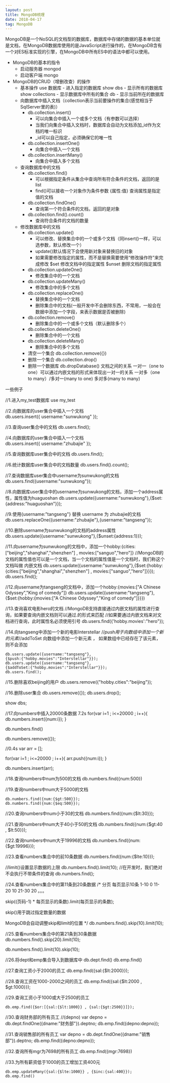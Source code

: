 ```yaml
---
layout: post
title: MongoDB梳理
date: 2018-04-17
tag: MongoDB
---
```


MongoDB是一个NoSQL的文档型的数据库，数据库中存储的数据的基本单位就是文档，在MongoDB数据库使用的是JavaScript进行操作的，在MongoDB含有一个对ES标准实现的引擎，在MongoDB中所有ES中的语法中都可以使用。	
- MongoDB的基本的指令
	- 启动服务器
		mongod	
	- 启动客户端
		mongo
- MongoDB的CRUD（增删改查）的操作			
	- 基本操作
		use 数据库
			- 进入指定的数据库
		show dbs
			- 显示所有的数据库
		show collections
			- 显示数据库中所有的集合
		db
			- 显示当前所在的数据库
	- 向数据库中插入文档（collection表示当前要操作的集合(感觉相当于SqlServer里的表)）
		- db.collection.insert()
			- 可以向集合中插入一个或多个文档（有参数可以选择）
			-  当我们向集合中插入文档时，数据库会自动为文档添加_id作为文档的唯一标识
	        - _id可以自己指定，必须确保它的唯一性
		- db.collection.insertOne()
			- 向集合中插入一个文档
		- db.collection.insertMany()
			- 向集合中插入多个文档		
	- 查询数据库中的文档
		- db.collection.find()
			- 可以根据指定条件从集合中查询所有符合条件的文档，返回的是list
			- find()可以接收一个对象作为条件参数 
	            {属性:值} 查询属性是指定值的文档
		- db.collection.findOne()
			- 查询第一个符合条件的文档，返回的是对象
		- db.collection.find().count()
			- 查询符合条件的文档的数量	
	- 修改数据库中的文档
		- db.collection.update()
			- 可以修改、替换集合中的一个或多个文档（同insert()一样，可以选参数，默认修改一个）
			- update()默认情况下会使用新对象来替换旧的对象
	        - 如果需要修改指定的属性，而不是替换需要使用“修改操作符”来完成修改
		        $set 修改文档中的指定属性
	            $unset 删除文档的指定属性
		- db.collection.updateOne()
			- 修改集合中的一个文档
		- db.collection.updateMany()
			- 修改集合中的多个文档
		- db.collection.replaceOne()
			- 替换集合中的一个文档		
			- 删除集合中的文档(一般开发中不会删除东西，不常用，一般会在数据中添加一个字段，来表示数据是否被删除)
		- db.collection.remove()
			- 删除集合中的一个或多个文档（默认删除多个）
		- db.collection.deleteOne()
			- 删除集合中的一个文档
		- db.collection.deleteMany()
			- 删除集合中的多个文档
		- 清空一个集合
			db.collection.remove({})
		- 删除一个集合
			db.collection.drop()
		- 删除一个数据库
			db.dropDatabase()
 文档之间的关系
    一对一（one to one）可以通过内嵌文档的形式来体现出一对一的关系
    一对多（one to many）/多对一(many to one)
    多对多(many to many)

  
一些例子

//1.进入my_test数据库
use my_test

//2.向数据库的user集合中插入一个文档  
db.users.insert({
    username:"sunwukong"
});

//3.查询user集合中的文档
db.users.find();

//4.向数据库的user集合中插入一个文档   
db.users.insert({
    username:"zhubajie"
});
   
//5.查询数据库user集合中的文档
db.users.find();

//6.统计数据库user集合中的文档数量
db.users.find().count();

//7.查询数据库user集合中username为sunwukong的文档
db.users.find({username:"sunwukong"});

//8.向数据库user集合中的username为sunwukong的文档，添加一个address属性，属性值为huaguoshan
db.users.update({username:"sunwukong"},{$set:{address:"huaguoshan"}});


//9.使用{username:"tangseng"} 替换 username 为 zhubajie的文档
db.users.replaceOne({username:"zhubajie"},{username:"tangseng"});    
    
//10.删除username为sunwukong的文档的address属性
db.users.update({username:"sunwukong"},{$unset:{address:1}});


//11.向username为sunwukong的文档中，添加一个hobby:{cities:["beijing","shanghai","shenzhen"] , movies:["sanguo","hero"]}
//MongoDB的文档的属性值也可以是一个文档，当一个文档的属性值是一个文档时，我们称这个文档叫做 内嵌文档
db.users.update({username:"sunwukong"},{$set:{hobby:{cities:["beijing","shanghai","shenzhen"] , movies:["sanguo","hero"]}}});
db.users.find();

//12.向username为tangseng的文档中，添加一个hobby:{movies:["A Chinese Odyssey","King of comedy"]}
db.users.update({username:"tangseng"},
{$set:{hobby:{movies:["A Chinese Odyssey","King of comedy"]}}})

//13.查询喜欢电影hero的文档
//MongoDB支持直接通过内嵌文档的属性进行查询，如果要查询内嵌文档则可以通过.的形式来匹配
//如果要通过内嵌文档来对文档进行查询，此时属性名必须使用引号 
db.users.find({'hobby.movies':"hero"});

//14.向tangseng中添加一个新的电影Interstellar
//$push 用于向数组中添加一个新的元素
//$addToSet 向数组中添加一个新元素 ， 如果数组中已经存在了该元素，则不会添加
```
db.users.update({username:"tangseng"},
{$push:{"hobby.movies":"Interstellar"}});
db.users.update({username:"tangseng"},
{$addToSet:{"hobby.movies":"Interstellar"}});
db.users.find();
```

//15.删除喜欢beijing的用户
db.users.remove({"hobby.cities":"beijing"});

//16.删除user集合
db.users.remove({});
db.users.drop();

show dbs;

//17.向numbers中插入20000条数据 7.2s
for(var i=1 ; i<=20000 ; i++){
    db.numbers.insert({num:i});
}

db.numbers.find()

db.numbers.remove({});


//0.4s
var arr = [];

for(var i=1 ; i<=20000 ; i++){
    arr.push({num:i});
}

db.numbers.insert(arr);

//18.查询numbers中num为500的文档
db.numbers.find({num:500})

//19.查询numbers中num大于5000的文档
```
db.numbers.find({num:{$gt:500}});
db.numbers.find({num:{$eq:500}});
```

//20.查询numbers中num小于30的文档
db.numbers.find({num:{$lt:30}});

//21.查询numbers中num大于40小于50的文档
db.numbers.find({num:{$gt:40 , $lt:50}});

//22.查询numbers中num大于19996的文档
db.numbers.find({num:{$gt:19996}});

//23.查看numbers集合中的前10条数据
db.numbers.find({num:{$lte:10}});

//limit()设置显示数据的上限
db.numbers.find().limit(10);
//在开发时，我们绝对不会执行不带条件的查询
db.numbers.find();

//24.查看numbers集合中的第11条到20条数据
/*
    分页 每页显示10条
        1-10     0
        11-20    10
        21-30    20
        。。。
        
   skip((页码-1) * 每页显示的条数).limit(每页显示的条数);
        
   skip()用于跳过指定数量的数据    
    
   MongoDB会自动调整skip和limit的位置
*/
db.numbers.find().skip(10).limit(10);

//25.查看numbers集合中的第21条到30条数据
db.numbers.find().skip(20).limit(10);

db.numbers.find().limit(10).skip(10);

//26.将dept和emp集合导入到数据库中
db.dept.find()
db.emp.find()

//27.查询工资小于2000的员工
db.emp.find({sal:{$lt:2000}});

//28.查询工资在1000-2000之间的员工
db.emp.find({sal:{$lt:2000 , $gt:1000}});

//29.查询工资小于1000或大于2500的员工
```
db.emp.find({$or:[{sal:{$lt:1000}} , {sal:{$gt:2500}}]});
```

//30.查询财务部的所有员工
//(depno)
var depno = db.dept.findOne({dname:"财务部"}).deptno;
db.emp.find({depno:depno});

//31.查询销售部的所有员工
var depno = db.dept.findOne({dname:"销售部"}).deptno;
db.emp.find({depno:depno});

//32.查询所有mgr为7698的所有员工
db.emp.find({mgr:7698})

//33.为所有薪资低于1000的员工增加工资400元
```
db.emp.updateMany({sal:{$lte:1000}} , {$inc:{sal:400}});
db.emp.find()
```